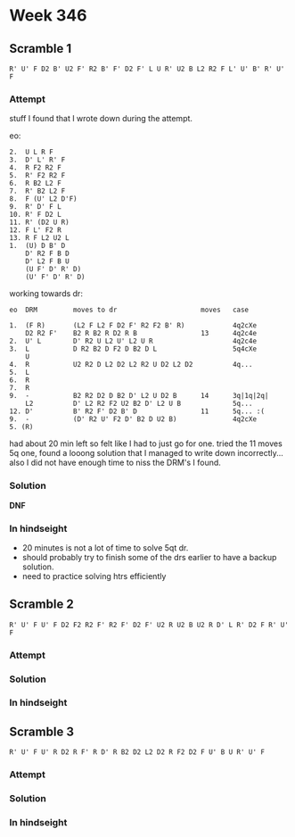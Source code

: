 # Week 346

## Scramble 1

```
R' U' F D2 B' U2 F' R2 B' F' D2 F' L U R' U2 B L2 R2 F L' U' B' R' U' F
```

### Attempt

stuff I found that I wrote down during the attempt.

eo:

```
2.  U L R F
3.  D' L' R' F
4.  R F2 R2 F
5.  R' F2 R2 F
6.  R B2 L2 F
7.  R' B2 L2 F
8.  F (U' L2 D'F)
9.  R' D' F L
10. R' F D2 L
11. R' (D2 U R)
12. F L' F2 R
13. R F L2 U2 L
1.  (U) D B' D
    D' R2 F B D
    D' L2 F B U
    (U F' D' R' D)
    (U' F' D' R' D)
```

working towards dr:

```
eo  DRM         moves to dr                     moves   case

1.  (F R)       (L2 F L2 F D2 F' R2 F2 B' R)            4q2cXe
    D2 R2 F'    B2 R B2 R D2 R B                13      4q2c4e
2.  U' L        D' R2 U L2 U' L2 U R                    4q2c4e
3.  L           D R2 B2 D F2 D B2 D L                   5q4cXe
    U
4.  R           U2 R2 D L2 D2 L2 R2 U D2 L2 D2          4q... 
5.  L
6.  R
7.  R
9.  -           B2 R2 D2 D B2 D' L2 U D2 B      14      3q|1q|2q|
    L2          D' L2 R2 F2 U2 B2 D' L2 U B             5q...
12. D'          B' R2 F' D2 B' D                11      5q... :(
9.  -           (D' R2 U' F2 D' B2 D U2 B)              4q2cXe
5. (R)
```

had about 20 min left so felt like I had to just go for one.
tried the 11 moves 5q one, found a looong solution that I managed to write down incorrectly...
also I did not have enough time to niss the DRM's I found.

### Solution

**DNF**

### In hindseight
- 20 minutes is not a lot of time to solve 5qt dr.
- should probably try to finish some of the drs earlier to have a backup solution.
- need to practice solving htrs efficiently

## Scramble 2
```
R' U' F U' F D2 F2 R2 F' R2 F' D2 F' U2 R U2 B U2 R D' L R' D2 F R' U' F
```

### Attempt

### Solution

### In hindseight

## Scramble 3

```
R' U' F U' R D2 R F' R D' R B2 D2 L2 D2 R F2 D2 F U' B U R' U' F
```

### Attempt

### Solution

### In hindseight
